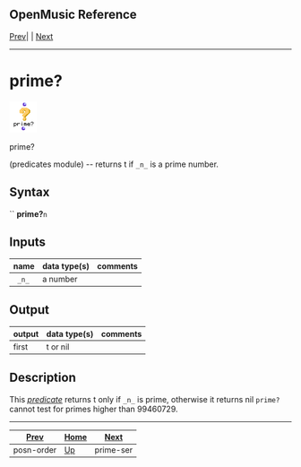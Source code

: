OpenMusic Reference  
---  
[Prev](posn-order)| | [Next](prime-ser)  
  
* * *

# prime?

![](figures/functions/predicates/prime.png)

  
  
prime?  
  
(predicates module) \-- returns t if `_n_` is a prime number.  

## Syntax

`` **prime?**` n `

## Inputs

name| data type(s)| comments  
---|---|---  
` _n_`|  a number|  
  
## Output

output| data type(s)| comments  
---|---|---  
first| t or nil|  
  
## Description

This [_predicate_](glossary#PREDICATE) returns t only if `_n_` is prime,
otherwise it returns nil `prime?` cannot test for primes higher than 99460729.

* * *

[Prev](posn-order)| [Home](index)| [Next](prime-ser)  
---|---|---  
posn-order| [Up](funcref.main)| prime-ser

